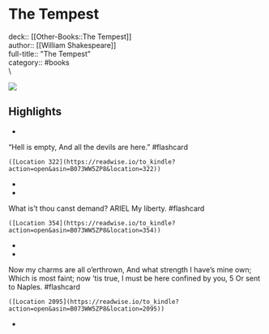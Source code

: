 # The Tempest

deck:: [[Other-Books::The Tempest]]\
author:: [[William Shakespeare]]\
full-title:: "The Tempest"\
category:: #books\
\

![](https://images-na.ssl-images-amazon.com/images/I/51VwfqmEX5L._SL200_.jpg)

## Highlights
- 

“Hell is empty, And all the devils are here.” #flashcard 


    ([Location 322](https://readwise.io/to_kindle?action=open&asin=B073WW5ZP8&location=322))
-
- 

What is’t thou canst demand? ARIEL My liberty. #flashcard 


    ([Location 354](https://readwise.io/to_kindle?action=open&asin=B073WW5ZP8&location=354))
-
- 

Now my charms are all o’erthrown, And what strength I have’s mine own; Which is most faint; now ’tis true, I must be here confined by you, 5 Or sent to Naples. #flashcard 


    ([Location 2095](https://readwise.io/to_kindle?action=open&asin=B073WW5ZP8&location=2095))
-
